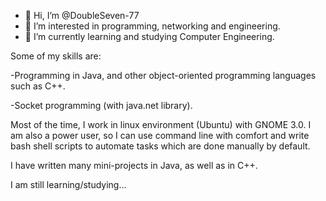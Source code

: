 - 👋 Hi, I’m @DoubleSeven-77
- 👀 I’m interested in programming, networking and engineering.
- 🌱 I’m currently learning and studying Computer Engineering.


Some of my skills are:

-Programming in Java, and other object-oriented programming languages such as C++.

-Socket programming (with java.net library).


Most of the time, I work in linux environment (Ubuntu) with GNOME 3.0. I am also a power user, so I can use command line with comfort and write
bash shell scripts to automate tasks which are done manually by default.

I have written many mini-projects in Java, as well as in C++.


I am still learning/studying...



